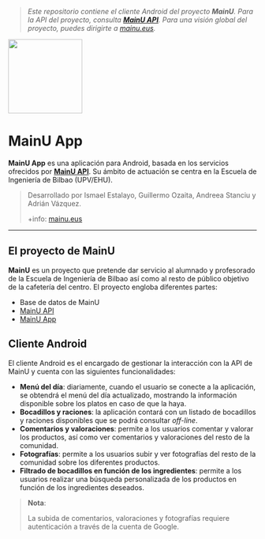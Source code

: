 ﻿>*Este repositorio contiene  el cliente Android del proyecto **MainU**. Para la API del proyecto, consulta [**MainU API**](https://github.com/Gozaita/MainuAPI). Para una visión global del proyecto, puedes dirigirte a [mainu.eus](http://mainu.eus).*

<img src=https://i.imgur.com/Wc9VOaZ.png?1 width=150px/>

MainU App
===================

**MainU App** es una aplicación para Android, basada en los servicios ofrecidos por [**MainU API**](https://github.com/Gozaita/MainuAPI). Su ámbito de actuación se centra en la Escuela de Ingeniería de Bilbao (UPV/EHU).

> Desarrollado por Ismael Estalayo, Guillermo Ozaita, Andreea Stanciu y Adrián Vázquez.
> 
> +info: [mainu.eus](http://mainu.eus)

----------

El proyecto de MainU
-------------

**MainU** es un proyecto que pretende dar servicio al alumnado y profesorado de la Escuela de Ingeniería de Bilbao así como al resto de público objetivo de la cafetería del centro. El proyecto engloba diferentes partes:
- Base de datos de MainU
- [MainU API](https://github.com/Gozaita/MainuAPI)
- [MainU App](https://github.com/Gozaita/MainuApp)

Cliente Android
-------------
El cliente Android es el encargado de gestionar la interacción con la API de MainU y cuenta con las siguientes funcionalidades:
- **Menú del día**: diariamente, cuando el usuario se conecte a la aplicación, se obtendrá el menú del día actualizado, mostrando la información disponible sobre los platos en caso de que la haya.
- **Bocadillos y raciones**: la aplicación contará con un listado de bocadillos y raciones disponibles que se podrá consultar *off-line*.
- **Comentarios y valoraciones**: permite a los usuarios comentar y valorar los productos, así como ver comentarios y valoraciones del resto de la comunidad.
- **Fotografías**: permite a los usuarios subir y ver fotografías del resto de la comunidad sobre los diferentes productos.
- **Filtrado de bocadillos en función de los ingredientes**: permite a los usuarios realizar una búsqueda personalizada de los productos en función de los ingredientes deseados.

> **Nota**: 
>
> La subida de comentarios, valoraciones y fotografías requiere autenticación a través de la cuenta de Google.
